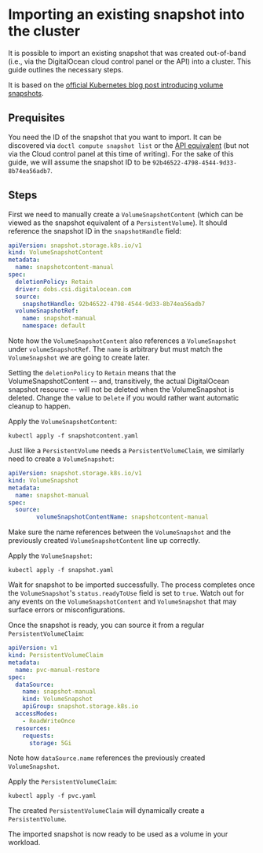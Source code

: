 # Importing an existing snapshot into the cluster

It is possible to import an existing snapshot that was created out-of-band (i.e., via the DigitalOcean cloud control panel or the API) into a cluster. This guide outlines the necessary steps.

It is based on the [official Kubernetes blog post introducing volume snapshots](https://kubernetes.io/blog/2018/10/09/introducing-volume-snapshot-alpha-for-kubernetes/).

## Prequisites

You need the ID of the snapshot that you want to import. It can be discovered via `doctl compute snapshot list` or the [API equivalent](https://developers.digitalocean.com/documentation/v2/#list-all-volume-snapshots) (but not via the Cloud control panel at this time of writing). For the sake of this guide, we will assume the snapshot ID to be `92b46522-4798-4544-9d33-8b74ea56adb7`.

## Steps

First we need to manually create a `VolumeSnapshotContent` (which can be viewed as the snapshot equivalent of a `PersistentVolume`). It should reference the snapshot ID in the `snapshotHandle` field:

```yaml
apiVersion: snapshot.storage.k8s.io/v1
kind: VolumeSnapshotContent
metadata:
  name: snapshotcontent-manual
spec:
  deletionPolicy: Retain
  driver: dobs.csi.digitalocean.com
  source:
    snapshotHandle: 92b46522-4798-4544-9d33-8b74ea56adb7
  volumeSnapshotRef:
    name: snapshot-manual
    namespace: default
```

Note how the `VolumeSnapshotContent` also references a `VolumeSnapshot` under `volumeSnapshotRef`. The `name` is arbitrary but must match the `VolumeSnapshot` we are going to create later.

Setting the `deletionPolicy` to `Retain` means that the VolumeSnapshotContent -- and, transitively, the actual DigitalOcean snapshot resource -- will not be deleted when the VolumeSnapshot is deleted. Change the value to `Delete` if you would rather want automatic cleanup to happen.

Apply the `VolumeSnapshotContent`:

```shell
kubectl apply -f snapshotcontent.yaml
```

Just like a `PersistentVolume` needs a `PersistentVolumeClaim`, we similarly need to create a `VolumeSnapshot`:

```yaml
apiVersion: snapshot.storage.k8s.io/v1
kind: VolumeSnapshot
metadata:
  name: snapshot-manual
spec:
  source:
        volumeSnapshotContentName: snapshotcontent-manual
```

Make sure the name references between the `VolumeSnapshot` and the previously created `VolumeSnapshotContent` line up correctly.

Apply the `VolumeSnapshot`:

```shell
kubectl apply -f snapshot.yaml
```

Wait for snapshot to be imported successfully. The process completes once the `VolumeSnapshot`'s `status.readyToUse` field is set to `true`. Watch out for any events on the `VolumeSnapshotContent` and `VolumeSnapshot` that may surface errors or misconfigurations.

Once the snapshot is ready, you can source it from a regular `PersistentVolumeClaim`:

```yaml
apiVersion: v1
kind: PersistentVolumeClaim
metadata:
  name: pvc-manual-restore
spec:
  dataSource:
    name: snapshot-manual
    kind: VolumeSnapshot
    apiGroup: snapshot.storage.k8s.io
  accessModes:
    - ReadWriteOnce
  resources:
    requests:
      storage: 5Gi
```

Note how `dataSource.name` references the previously created `VolumeSnapshot`.

Apply the `PersistentVolumeClaim`:

```shell
kubectl apply -f pvc.yaml
```

The created `PersistentVolumeClaim` will dynamically create a `PersistentVolume`.

The imported snapshot is now ready to be used as a volume in your workload.
